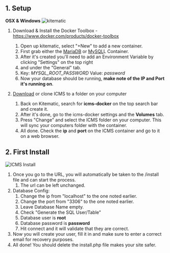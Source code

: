## 1. Setup
**OSX & Windows**
![kitematic](http://i.imgur.com/nFRw15w.png)
  1. Download & Install the Docker Toolbox - https://www.docker.com/products/docker-toolbox
      1. Open up kitematic, select "+New" to add a new container.
      2. First grab either the [MariaDB](https://hub.docker.com/_/mariadb/) or [MySQL](https://hub.docker.com/_/mysql/)L Container.
      3. After it's created you'll need to add an Environment Variable by clicking "Settings" on the top right
      4. and under the "General" tab.
      5. Key: *MYSQL_ROOT_PASSWORD*    Value: *password*
      6. Now your database should be running, **make note of the IP and Port it's running on**.

  2. [Download](https://github.com/Nixhatter/CMS/archive/master.zip) or clone ICMS to a folder on your computer 
      1. Back on Kitematic, search for **icms-docker** on the top search bar and create it.
      2. After it's done, go to the icms-docker settings and the **Volumes** tab.
      3. Press "Change" and select the ICMS folder on your computer. This will sync your computers folder with the container.
      4. All done. Check the **ip** and **port** on the ICMS container and go to it on a web browser.

## 2. First Install
![ICMS Install](http://i.imgur.com/3L4v6cB.png)
  1. Once you go to the URL, you will automatically be taken to the /install file and can start the process. 
      1. The url can be left unchanged.
  2. Database Config:
      1. Change the ip from "localhost" to the one noted earlier.
      2. Change the port from "3306" to the one noted earlier.
      3. Leave Database Name empty.
      4. Check "Generate the SQL User/Table"
      5. Database user is **root**
      6. Database password is **password**
      7. Hit connect and it will validate that they are correct.
  3. Now you will create your user, fill it in and make sure to enter a correct email for recovery purposes.
  4. All done! You should delete the install.php file makes your site safer.
